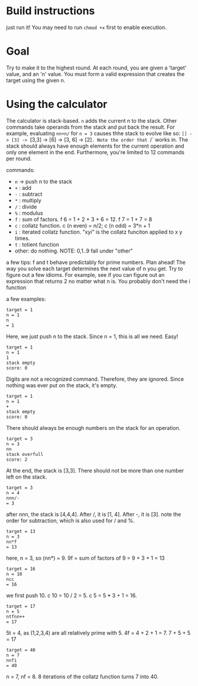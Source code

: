 # Build instructions
just run it! You may need to run `chmod +x` first to enable execution.

# Goal
Try to make it to the highest round. 
At each round, you are given a 'target' value, and an 'n' value.
You must form a valid expression that creates the target using the given n.



# Using the calculator
The calculator is stack-based. `n` adds the current n to the stack. 
Other commands take operands from the stack and put back the result.
For example, evaluating `nn+n/` for `n = 3` causes thhe stack to evolve like so: 
`[] -> [3] -> `[3,3] -> [6] -> [3, 6] -> [2]`. Note the order that `/` works in.
The stack should always have enough elements for the current operation and only one element in the end.
Furthermore, you're limited to 12 commands per round.

commands:
* `n` -> push n to the stack
* `+` : add
* `-` : subtract
* `*` : multiply
* `/` : divide
* `%` : modulus
* `f` : sum of factors. f 6 = 1 + 2 + 3 + 6 = 12. f 7 = 1 + 7 = 8
* `c` : collatz function. c (n even) = n/2; c (n odd) = 3*n + 1
* `i` : iterated collatz function. "xyi" is the collatz funciton applied to x y times.
* `t` : totient function
* other: do nothing. NOTE: 0,1..9 fall under "other"

a few tips:
f and t behave predictably for prime numbers.
Plan ahead! The way you solve each target determines the next value of n you get.
Try to figure out a few idioms. For example, see if you can figure out
    an expression that returns 2 no matter what n is.
You probably don't need the i function

a few examples:

```
target = 1
n = 1
n
= 1
```
Here, we just push n to the stack. Since n = 1, this is all we need. Easy!

```
target = 1
n = 1
1
stack empty
score: 0
```
Digits are not a recognized command. Therefore, they are ignored.
Since nothing was ever put on the stack, it's empty.

```
target = 1
n = 1
+
stack empty
score: 0
```
There should always be enough numbers on the stack for an operation.

```
target = 3
n = 3
nn
stack overfull
score: 2
```
At the end, the stack is [3,3]. There should not be more than one number left on the stack. 

```
target = 3
n = 4
nnn/-
= 3
```
after nnn, the stack is [4,4,4]. After /, it is [1, 4]. After -, it is [3].
note the order for subtraction, which is also used for / and %.

```
target = 13
n = 3
nn*f
= 13
```
here, n = 3, so (nn*) = 9. 9f = sum of factors of 9 = 9 + 3 + 1 = 13

```
target = 16
n = 10
ncc
= 16
```
we first push 10. c 10 = 10 / 2 = 5. c 5 = 5 * 3 + 1 = 16.

```
target = 17
n = 5
ntfnn++
= 17
```
5t = 4, as (1,2,3,4) are all relatively prime with 5. 4f = 4 + 2 + 1 = 7. 7 + 5 + 5 = 17

```
target = 40
n = 7
nnfi
= 40
```
n = 7, nf = 8. 8 iterations of the collatz function turns 7 into 40.
